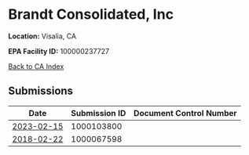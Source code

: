 # Brandt Consolidated, Inc

**Location:** Visalia, CA

**EPA Facility ID:** 100000237727

[Back to CA Index](../../index.md)

## Submissions

| Date | Submission ID | Document Control Number |
|------|--------------|-------------------------|
| [2023-02-15](submissions/1000103800.md) | 1000103800 |  |
| [2018-02-22](submissions/1000067598.md) | 1000067598 |  |
